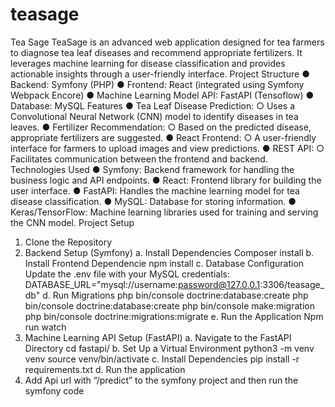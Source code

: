 # teasage

Tea Sage
TeaSage is an advanced web application designed for tea farmers to diagnose tea leaf diseases
and recommend appropriate fertilizers. It leverages machine learning for disease
classification and provides actionable insights through a user-friendly interface.
Project Structure
● Backend: Symfony (PHP)
● Frontend: React (integrated using Symfony Webpack Encore)
● Machine Learning Model API: FastAPI (Tensoflow)
● Database: MySQL
Features
● Tea Leaf Disease Prediction:
○ Uses a Convolutional Neural Network (CNN) model to identify diseases in tea
leaves.
● Fertilizer Recommendation:
○ Based on the predicted disease, appropriate fertilizers are suggested.
● React Frontend:
○ A user-friendly interface for farmers to upload images and view predictions.
● REST API:
○ Facilitates communication between the frontend and backend.
Technologies Used
● Symfony: Backend framework for handling the business logic and API endpoints.
● React: Frontend library for building the user interface.
● FastAPI: Handles the machine learning model for tea disease classification.
● MySQL: Database for storing information.
● Keras/TensorFlow: Machine learning libraries used for training and serving the CNN
model.
Project Setup
1. Clone the Repository
2. Backend Setup (Symfony)
a. Install Dependencies
Composer install
b. Install Frontend Dependencie
npm install
c. Database Configuration
Update the .env file with your MySQL credentials:
DATABASE_URL="mysql://username:password@127.0.0.1:3306/teasage_db"
d. Run Migrations
php bin/console doctrine:database:create
php bin/console doctrine:database:create php bin/console
make:migration php bin/console doctrine:migrations:migrate
e. Run the Application
Npm run watch
3. Machine Learning API Setup (FastAPI)
a. Navigate to the FastAPI Directory
cd fastapi/
b. Set Up a Virtual Environment
python3 -m venv venv
source venv/bin/activate
c. Install Dependencies
pip install -r requirements.txt
d. Run the application
4. Add Api url with “/predict” to the symfony project and then run the symfony code
